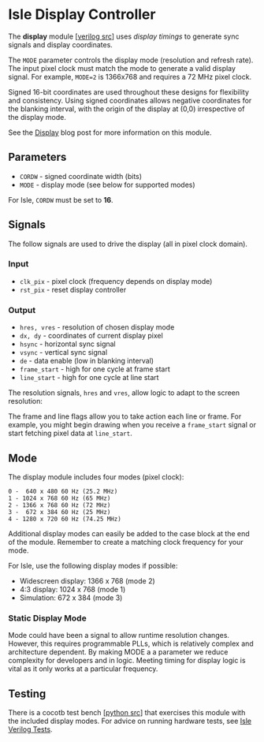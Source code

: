 # Isle Display Controller

The **display** module [[verilog src](../display.v)] uses _display timings_ to generate sync signals and display coordinates.

The `MODE` parameter controls the display mode (resolution and refresh rate). The input pixel clock must match the mode to generate a valid display signal. For example, `MODE=2` is 1366x768 and requires a 72 MHz pixel clock.

Signed 16-bit coordinates are used throughout these designs for flexibility and consistency. Using signed coordinates allows negative coordinates for the blanking interval, with the origin of the display at (0,0) irrespective of the display mode.

See the [Display](http://projectf.io/isle/display.html) blog post for more information on this module.

## Parameters

* `CORDW` - signed coordinate width (bits)
* `MODE` - display mode (see below for supported modes)

For Isle, `CORDW` must be set to **16**.

## Signals

The follow signals are used to drive the display (all in pixel clock domain).

### Input

* `clk_pix` - pixel clock (frequency depends on display mode)
* `rst_pix` - reset display controller

### Output

* `hres, vres` - resolution of chosen display mode
* `dx, dy` - coordinates of current display pixel
* `hsync` - horizontal sync signal
* `vsync` - vertical sync signal
* `de` - data enable (low in blanking interval)
* `frame_start` - high for one cycle at frame start
* `line_start` - high for one cycle at line start

The resolution signals, `hres` and `vres`, allow logic to adapt to the screen resolution:

The frame and line flags allow you to take action each line or frame. For example, you might begin drawing when you receive a `frame_start` signal or start fetching pixel data at `line_start`.

## Mode

The display module includes four modes (pixel clock):

```
0 -  640 x 480 60 Hz (25.2 MHz)
1 - 1024 x 768 60 Hz (65 MHz)
2 - 1366 x 768 60 Hz (72 MHz)
3 -  672 x 384 60 Hz (25 MHz)
4 - 1280 x 720 60 Hz (74.25 MHz)
```

Additional display modes can easily be added to the case block at the end of the module. Remember to create a matching clock frequency for your mode.

For Isle, use the following display modes if possible:

* Widescreen display: 1366 x 768 (mode 2)
* 4:3 display: 1024 x 768 (mode 1)
* Simulation: 672 x 384 (mode 3)

### Static Display Mode

Mode could have been a signal to allow runtime resolution changes. However, this requires programmable PLLs, which is relatively complex and architecture dependent. By making MODE a a parameter we reduce complexity for developers and in logic. Meeting timing for display logic is vital as it only works at a particular frequency.

## Testing

There is a cocotb test bench [[python src](../test/display.py)] that exercises this module with the included display modes. For advice on running hardware tests, see [Isle Verilog Tests](../../../docs/verilog-tests.md).
